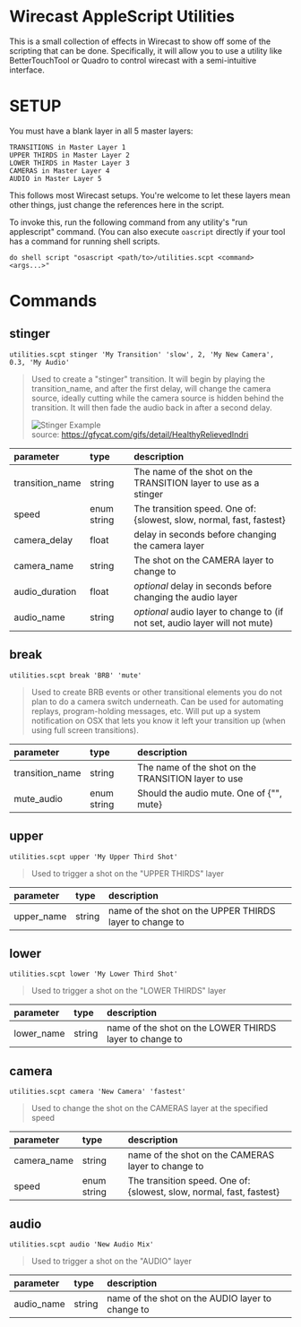 # Wirecast AppleScript Utilities

This is a small collection of effects in Wirecast to show off some of the scripting that can be done. Specifically, it will allow you to use a utility like BetterTouchTool or Quadro to control wirecast with a semi-intuitive interface.

# SETUP
You must have a blank layer in all 5 master layers:
```
TRANSITIONS in Master Layer 1
UPPER THIRDS in Master Layer 2
LOWER THIRDS in Master Layer 3
CAMERAS in Master Layer 4
AUDIO in Master Layer 5
```

This follows most Wirecast setups. You're welcome to let these layers mean other things, just change the references here in the script.

To invoke this, run the following command from any utility's "run applescript" command. (You can also execute `oascript` directly if your tool has a command for running shell scripts.

```
do shell script "osascript <path/to>/utilities.scpt <command> <args...>"
```

# Commands
## stinger
`utilities.scpt stinger 'My Transition' 'slow', 2, 'My New Camera', 0.3, 'My Audio'`
> Used to create a "stinger" transition. It will begin by playing the transition_name, and after the first delay, will change the camera source, ideally cutting while the camera source is hidden behind the transition. It will then fade the audio back in after a second delay.
>
> ![Stinger Example](https://github.com/Jakobo/wirecast-utilities/blob/master/docs/images/stinger_example.gif)  
> source: https://gfycat.com/gifs/detail/HealthyRelievedIndri

parameter | type | description
:--- | :--- | :---
transition_name | string | The name of the shot on the TRANSITION layer to use as a stinger
speed | enum string | The transition speed. One of: {slowest, slow, normal, fast, fastest}
camera_delay | float | delay in seconds before changing the camera layer
camera_name | string | The shot on the CAMERA layer to change to
audio_duration | float | _optional_ delay in seconds before changing the audio layer
audio_name | string | _optional_ audio layer to change to (if not set, audio layer will not mute)

## break
`utilities.scpt break 'BRB' 'mute'`
> Used to create BRB events or other transitional elements you do not plan to do a camera switch underneath. Can be used for automating replays, program-holding messages, etc. Will put up a system notification on OSX that lets you know it left your transition up (when using full screen transitions).

parameter | type | description
:--- | :--- | :---
transition_name | string | The name of the shot on the TRANSITION layer to use
mute_audio | enum string | Should the audio mute. One of {"", mute}


## upper
`utilities.scpt upper 'My Upper Third Shot'`
> Used to trigger a shot on the "UPPER THIRDS" layer

parameter | type | description
:--- | :--- | :---
upper_name | string | name of the shot on the UPPER THIRDS layer to change to

## lower
`utilities.scpt lower 'My Lower Third Shot'`
> Used to trigger a shot on the "LOWER THIRDS" layer

parameter | type | description
:--- | :--- | :---
lower_name | string | name of the shot on the LOWER THIRDS layer to change to

## camera
`utilities.scpt camera 'New Camera' 'fastest'`
> Used to change the shot on the CAMERAS layer at the specified speed

parameter | type | description
:--- | :--- | :---
camera_name | string | name of the shot on the CAMERAS layer to change to
speed | enum string | The transition speed. One of: {slowest, slow, normal, fast, fastest}

## audio
`utilities.scpt audio 'New Audio Mix'`
> Used to trigger a shot on the "AUDIO" layer

parameter | type | description
:--- | :--- | :---
audio_name | string | name of the shot on the AUDIO layer to change to
